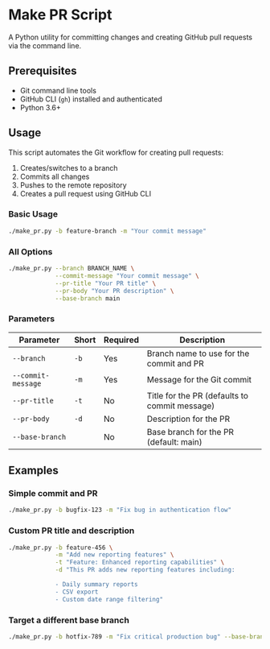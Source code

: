# Make PR Script

A Python utility for committing changes and creating GitHub pull requests via the command line.

## Prerequisites

* Git command line tools
* GitHub CLI (`gh`) installed and authenticated
* Python 3.6+

## Usage

This script automates the Git workflow for creating pull requests:
1. Creates/switches to a branch
2. Commits all changes
3. Pushes to the remote repository
4. Creates a pull request using GitHub CLI

### Basic Usage

```bash
./make_pr.py -b feature-branch -m "Your commit message"
```

### All Options

```bash
./make_pr.py --branch BRANCH_NAME \
             --commit-message "Your commit message" \
             --pr-title "Your PR title" \
             --pr-body "Your PR description" \
             --base-branch main
```

### Parameters

| Parameter | Short | Required | Description |
|-----------|-------|----------|-------------|
| `--branch` | `-b` | Yes | Branch name to use for the commit and PR |
| `--commit-message` | `-m` | Yes | Message for the Git commit |
| `--pr-title` | `-t` | No | Title for the PR (defaults to commit message) |
| `--pr-body` | `-d` | No | Description for the PR |
| `--base-branch` | | No | Base branch for the PR (default: main) |

## Examples

### Simple commit and PR

```bash
./make_pr.py -b bugfix-123 -m "Fix bug in authentication flow"
```

### Custom PR title and description

```bash
./make_pr.py -b feature-456 \
             -m "Add new reporting features" \
             -t "Feature: Enhanced reporting capabilities" \
             -d "This PR adds new reporting features including:

             - Daily summary reports
             - CSV export
             - Custom date range filtering"
```

### Target a different base branch

```bash
./make_pr.py -b hotfix-789 -m "Fix critical production bug" --base-branch production
